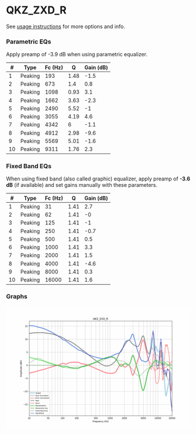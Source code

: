 # QKZ_ZXD_R
See [usage instructions](https://github.com/jaakkopasanen/AutoEq#usage) for more options and info.

### Parametric EQs
Apply preamp of -3.9 dB when using parametric equalizer.

|   # | Type    |   Fc (Hz) |    Q |   Gain (dB) |
|-----|---------|-----------|------|-------------|
|   1 | Peaking |       193 | 1.48 |        -1.5 |
|   2 | Peaking |       673 | 1.4  |         0.8 |
|   3 | Peaking |      1098 | 0.93 |         3.1 |
|   4 | Peaking |      1662 | 3.63 |        -2.3 |
|   5 | Peaking |      2490 | 5.52 |        -1   |
|   6 | Peaking |      3055 | 4.19 |         4.6 |
|   7 | Peaking |      4342 | 6    |        -1.1 |
|   8 | Peaking |      4912 | 2.98 |        -9.6 |
|   9 | Peaking |      5569 | 5.01 |        -1.6 |
|  10 | Peaking |      9311 | 1.76 |         2.3 |

### Fixed Band EQs
When using fixed band (also called graphic) equalizer, apply preamp of **-3.6 dB** (if available) and set gains manually with these parameters.

|   # | Type    |   Fc (Hz) |    Q |   Gain (dB) |
|-----|---------|-----------|------|-------------|
|   1 | Peaking |        31 | 1.41 |         2.7 |
|   2 | Peaking |        62 | 1.41 |        -0   |
|   3 | Peaking |       125 | 1.41 |        -1   |
|   4 | Peaking |       250 | 1.41 |        -0.7 |
|   5 | Peaking |       500 | 1.41 |         0.5 |
|   6 | Peaking |      1000 | 1.41 |         3.3 |
|   7 | Peaking |      2000 | 1.41 |         1.5 |
|   8 | Peaking |      4000 | 1.41 |        -4.6 |
|   9 | Peaking |      8000 | 1.41 |         0.3 |
|  10 | Peaking |     16000 | 1.41 |         1.6 |

### Graphs
![](./QKZ_ZXD_R.png)
